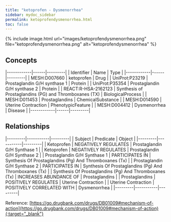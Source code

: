 ```yaml
---
title: "ketoprofen - Dysmenorrhea"
sidebar: mydoc_sidebar
permalink: ketoprofendysmenorrhea.html
toc: false 
---
```


{% include image.html url="images/ketoprofendysmenorrhea.png" file="ketoprofendysmenorrhea.png" alt="ketoprofendysmenorrhea" %}

## Concepts

|------------|------|---------|
| Identifier | Name | Type    |
|------------|------|---------|
| MESH:D007660 | ketoprofen | Drug |
| UniProt:P23219 | Prostaglandin G/H synthase 1 | Protein |
| UniProt:P35354 | Prostaglandin G/H synthase 2 | Protein |
| REACT:R-HSA-2162123 | Synthesis of Prostaglandins (PG) and Thromboxanes (TX) | BiologicalProcess |
| MESH:D011453 | Prostaglandins | ChemicalSubstance |
| MESH:D014590 | Uterine Contraction | PhenotypicFeature |
| MESH:D004412 | Dysmenorrhea | Disease |
|------------|------|---------|

## Relationships

|---------|-----------|---------|
| Subject | Predicate | Object  |
|---------|-----------|---------|
| Ketoprofen | NEGATIVELY REGULATES | Prostaglandin G/H Synthase 1 |
| Ketoprofen | NEGATIVELY REGULATES | Prostaglandin G/H Synthase 2 |
| Prostaglandin G/H Synthase 1 | PARTICIPATES IN | Synthesis Of Prostaglandins (Pg) And Thromboxanes (Tx) |
| Prostaglandin G/H Synthase 2 | PARTICIPATES IN | Synthesis Of Prostaglandins (Pg) And Thromboxanes (Tx) |
| Synthesis Of Prostaglandins (Pg) And Thromboxanes (Tx) | INCREASES ABUNDANCE OF | Prostaglandins |
| Prostaglandins | POSITIVELY REGULATES | Uterine Contraction |
| Uterine Contraction | POSITIVELY CORRELATED WITH | Dysmenorrhea |
|---------|-----------|---------|

Reference: [https://go.drugbank.com/drugs/DB01009#mechanism-of-action](https://go.drugbank.com/drugs/DB01009#mechanism-of-action){:target="_blank"}